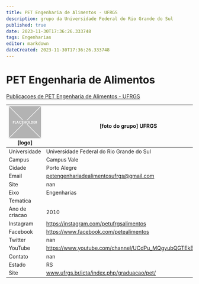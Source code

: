 ```yaml
---
title: PET Engenharia de Alimentos - UFRGS
description: grupo da Universidade Federal do Rio Grande do Sul
published: true
date: 2023-11-30T17:36:26.333748
tags: Engenharias
editor: markdown
dateCreated: 2023-11-30T17:36:26.333748
---
```


# PET Engenharia de Alimentos

[Publicacoes de PET Engenharia de Alimentos - UFRGS](/atividade/229PETEngenhariadeAlimentosUFRGS/feed.md)

| ![placeholder.png](/placeholder.png) [logo] | [foto do grupo] UFRGS         |
| ------------------------------------------- | ------------------------------------------------- |
| Universidade                                | Universidade Federal do Rio Grande do Sul      |
| Campus                                      | Campus Vale            |
| Cidade                                      | Porto Alegre             |
| Email                                       | petengenhariadealimentosufrgs@gmail.com             |
| Site                                        | nan              |
| Eixo                                        | Engenharias              |
| Tematica                                    |           |
| Ano de criacao                              | 2010        |
| Instagram                                   | https://instagram.com/petufrgsalimentos         |
| Facebook                                    | https://www.facebook.com/petealimentos          |
| Twitter                                     | nan           |
| YouTube                                     | https://www.youtube.com/channel/UCdPu_MQgyubQGTEkBtQYgIA           |
| Contato                                     | nan         |
| Estado                                      |  RS            |
| Site                                        | www.ufrgs.br/icta/index.php/graduacao/pet/ |
